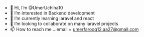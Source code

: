 - 👋 Hi, I’m @UmerUchiha10
- 👀 I’m interested in Backend development
- 🌱 I’m currently learning laravel and react
- 💞️ I’m looking to collaborate on many laravel projects
- 📫 How to reach me ...email = umerfarooq12.aa27@gmail.com

<!---
UmerUchiha10/UmerUchiha10 is a ✨ special ✨ repository because its `README.md` (this file) appears on your GitHub profile.
You can click the Preview link to take a look at your changes.
--->
